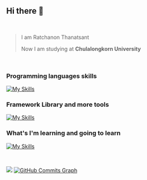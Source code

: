 ## Hi there 👋
<br>

>I am Ratchanon Thanatsant 
>
>Now I am studying at **Chulalongkorn University**
>
<br>

### Programming languages skills
[![My Skills](https://skillicons.dev/icons?i=js,py,cpp,css,html)](https://skillicons.dev)
### Framework Library and more tools
[![My Skills](https://skillicons.dev/icons?i=django,react,vue,nodejs,express,firebase,bootstrap,mysql)](https://skillicons.dev)
### What's I'm learning and going to learn
[![My Skills](https://skillicons.dev/icons?i=go,nextjs,docker)](https://skillicons.dev)

<br>

<a href="http://www.github.com/blazxex"><img src="https://github-readme-streak-stats.herokuapp.com/?user=blazxex&stroke=ffffff&background=1c1917&ring=0891b2&fire=0891b2&currStreakNum=ffffff&currStreakLabel=0891b2&sideNums=ffffff&sideLabels=ffffff&dates=ffffff&hide_border=true" /></a>
 <a href="http://www.github.com/blazxex"><img src="https://github-readme-activity-graph.cyclic.app/graph?username=blazxex&bg_color=1c1917&color=ffffff&line=0891b2&point=ffffff&area_color=1c1917&area=true&hide_border=true&custom_title=GitHub%20Commits%20Graph" alt="GitHub Commits Graph" /></a>
